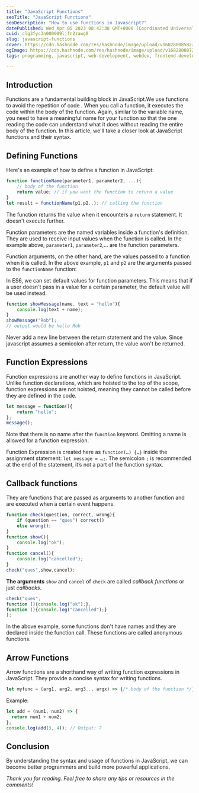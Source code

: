 ```yaml
---
title: "JavaScript Functions"
seoTitle: "JavaScript Functions"
seoDescription: "How to use functions in Javascript?"
datePublished: Wed Apr 05 2023 08:42:38 GMT+0000 (Coordinated Universal Time)
cuid: clg3fyc3n000009ljfn2zawg0
slug: javascript-functions
cover: https://cdn.hashnode.com/res/hashnode/image/upload/v1682800858225/95871b55-4433-4d0d-bc33-80b8430e12c9.png
ogImage: https://cdn.hashnode.com/res/hashnode/image/upload/v1682800872520/1cb201f5-7608-4d83-a288-44def4b86ac5.png
tags: programming, javascript, web-development, webdev, frontend-development

---
```


## Introduction

Functions are a fundamental building block in JavaScript.We use functions to avoid the repetition of code . When you call a function, it executes the code within the body of the function. Again, similar to the variable name, you need to have a meaningful name for your function so that the one reading the code can understand what it does without reading the entire body of the function. In this article, we'll take a closer look at JavaScript functions and their syntax.

## Defining Functions

Here's an example of how to define a function in JavaScript:

```javascript
function functionName(parameter1, parameter2, ...){
    // body of the function
    return value; // if you want the function to return a value
}
let result = functionName(p1,p2..); // calling the function
```

The function returns the value when it encounters a `return` statement. It doesn't execute further.

Function parameters are the named variables inside a function's definition. They are used to receive input values when the function is called. In the example above, `parameter1`, `parameter2`,... are the function parameters.

Function arguments, on the other hand, are the values passed to a function when it is called. In the above example, `p1` and `p2` are the arguments passed to the `functionName` function:

In ES6, we can set default values for function parameters. This means that if a user doesn't pass in a value for a certain parameter, the default value will be used instead.

```javascript
function showMessage(name, text = "hello"){
    console.log(text + name);
}
showMessage("Rob");
// output would be hello Rob
```

Never add a new line between the return statement and the value. Since javascript assumes a semicolon after return, the value won't be returned.

## Function Expressions

Function expressions are another way to define functions in JavaScript. Unlike function declarations, which are hoisted to the top of the scope, function expressions are not hoisted, meaning they cannot be called before they are defined in the code.

```javascript
let message = function(){
    return "hello";
};
message();
```

Note that there is no name after the `function` keyword. Omitting a name is allowed for a function expression.

Function Expression is created here as `function(…) {…}` inside the assignment statement: `let message = …;`. The semicolon `;` is recommended at the end of the statement, it’s not a part of the function syntax.

## Callback functions

They are functions that are passed as arguments to another function and are executed when a certain event happens.

```javascript
function check(question, correct, wrong){
    if (question == "ques") correct()
    else wrong();
}
function show(){
    console.log("ok");
}
function cancel(){
    console.log("cancelled");
}
check("ques",show,cancel);
```

**The arguments** `show` and `cancel` of `check` are called *callback functions* or just *callbacks*.

```javascript
check("ques",
function (){console.log("ok");},
function (){console.log("cancelled");}
);
```

In the above example, some functions don't have names and they are declared inside the function call. These functions are called anonymous functions.

## Arrow Functions

Arrow functions are a shorthand way of writing function expressions in JavaScript. They provide a concise syntax for writing functions.

```javascript
let myfunc = (arg1, arg2, arg3.., argx) => {/* body of the function */}
```

Example:

```javascript
let add = (num1, num2) => {
  return num1 + num2;
};
console.log(add(3, 4)); // Output: 7
```

## Conclusion

By understanding the syntax and usage of functions in JavaScript, we can become better programmers and build more powerful applications.

  
*Thank you for reading. Feel free to share any tips or resources in the comments!*